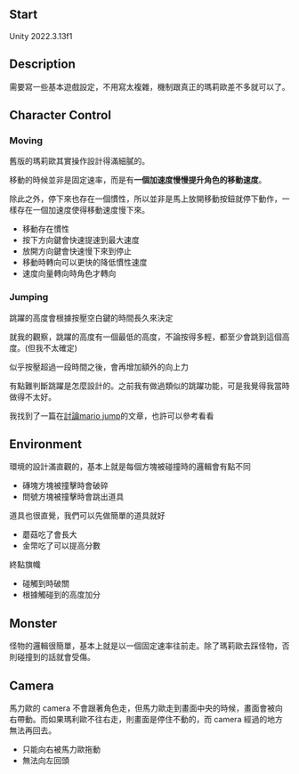 ## Start
Unity 2022.3.13f1

## Description

需要寫一些基本遊戲設定，不用寫太複雜，機制跟真正的瑪莉歐差不多就可以了。

## Character Control

### Moving

舊版的瑪莉歐其實操作設計得滿細膩的。

移動的時候並非是固定速率，而是有**一個加速度慢慢提升角色的移動速度**。

除此之外，停下來也存在一個慣性，所以並非是馬上放開移動按鈕就停下動作，一樣存在一個加速度使得移動速度慢下來。

-   移動存在慣性
-   按下方向鍵會快速提速到最大速度
-   放開方向鍵會快速慢下來到停止
-   移動時轉向可以更快的降低慣性速度
-   速度向量轉向時角色才轉向

### Jumping

跳躍的高度會根據按壓空白鍵的時間長久來決定

就我的觀察，跳躍的高度有一個最低的高度，不論按得多輕，都至少會跳到這個高度。(但我不太確定)

似乎按壓超過一段時間之後，會再增加額外的向上力

有點難判斷跳躍是怎麼設計的。之前我有做過類似的跳躍功能，可是我覺得我當時做得不太好。

我找到了一篇在[討論mario jump](https://forum.unity.com/threads/mario-style-jumping.381906/)的文章，也許可以參考看看

## Environment


環境的設計滿直觀的，基本上就是每個方塊被碰撞時的邏輯會有點不同

-   磚塊方塊被撞擊時會破碎
-   問號方塊被撞擊時會跳出道具

道具也很直覺，我們可以先做簡單的道具就好

-   蘑菇吃了會長大
-   金幣吃了可以提高分數

終點旗幟

-   碰觸到時破關
-   根據觸碰到的高度加分

## Monster

怪物的邏輯很簡單，基本上就是以一個固定速率往前走。除了瑪莉歐去踩怪物，否則碰撞到的話就會受傷。

## Camera

馬力歐的 camera 不會跟著角色走，但馬力歐走到畫面中央的時候，畫面會被向右帶動。而如果瑪利歐不往右走，則畫面是停住不動的，而 camera 經過的地方無法再回去。

-   只能向右被馬力歐拖動
-   無法向左回頭